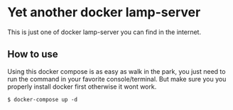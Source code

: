 # Yet another docker lamp-server
This is just one of docker lamp-server you can find in the internet.

## How to use

Using this docker compose is as easy as walk in the park, you just need to run the command in your favorite console/terminal. But make sure you you properly install docker first otherwise it wont work.

```
$ docker-compose up -d
```

